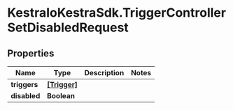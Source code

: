 # KestraIoKestraSdk.TriggerControllerSetDisabledRequest

## Properties

Name | Type | Description | Notes
------------ | ------------- | ------------- | -------------
**triggers** | [**[Trigger]**](Trigger.md) |  | 
**disabled** | **Boolean** |  | 



